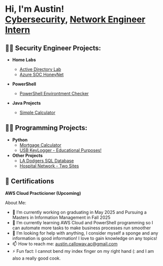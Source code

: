 <h1>Hi, I'm Austin! <br/><a href="https://github.com/AustinCal">Cybersecurity</a>, <a href="https://www.linkedin.com/in/austin-calloway-2b40581bb">Network Engineer Intern</a>

<h2>👨‍💻 Security Engineer Projects:</h2>

- <b>Home Labs</b>
  - [Active Directory Lab](https://github.com/AustinCal/Active-Directory-Add-Users-via-PowerShell-/blob/main/README.md)
  - [Azure SOC HoneyNet](https://github.com/AustinCal/Azure-SOC-Honeynet)

- <b>PowerShell</b>
  - [PowerShell Environtment Checker]()
  
- <b>Java Projects</b>
  - [Simple Calculator]()
 
 <h2>👨‍💻 Programming Projects:</h2>
 
- <b>Python</b>
  - [Mortgage Calculator](https://github.com/AustinCal/MortgageCalc)
  - [USB KeyLogger - Educational Purposes!]()  
- <b>Other Projects</b>
  - [LA Dodgers SQL Database](https://github.com/AustinCal/LA-Dodgers-SQL-Database)
  - [Hospital Network - Two Sites]()
  
<h2>🤳 Certifications</h2>
<b>AWS Cloud Practicioner (Upcoming)</b>



About Me:

- 🔭 I’m currently working on graduating in May 2025 and Pursuing a Masters in Information Management in Fall 2025
- 🌱 I’m currently learning AWS Cloud and PowerShell programming so I can automate more tasks to make business processes run smoother 
- 🤔 I’m looking for help with anything, I consider myself a sponge and any information is good information! I love to gain knowledge on any topics!
- 📫 How to reach me: austin.calloway.ac@gmail.com
- ⚡ Fun fact: I cannot bend my index finger on my right hand (: and I am also a really good cook.
